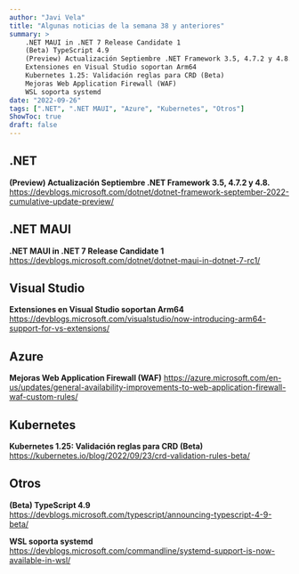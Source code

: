 ```yaml
---
author: "Javi Vela"
title: "Algunas noticias de la semana 38 y anteriores"
summary: >
    .NET MAUI in .NET 7 Release Candidate 1
    (Beta) TypeScript 4.9
    (Preview) Actualización Septiembre .NET Framework 3.5, 4.7.2 y 4.8.
    Extensiones en Visual Studio soportan Arm64
    Kubernetes 1.25: Validación reglas para CRD (Beta)
    Mejoras Web Application Firewall (WAF)
    WSL soporta systemd
date: "2022-09-26"
tags: [".NET", ".NET MAUI", "Azure", "Kubernetes", "Otros"]
ShowToc: true
draft: false
---
```

## .NET
**(Preview) Actualización Septiembre .NET Framework 3.5, 4.7.2 y 4.8.**
https://devblogs.microsoft.com/dotnet/dotnet-framework-september-2022-cumulative-update-preview/
<br/>
<!-- #dotnet #netframework #update #preview -->

## .NET MAUI
**.NET MAUI in .NET 7 Release Candidate 1**
https://devblogs.microsoft.com/dotnet/dotnet-maui-in-dotnet-7-rc1/
<br/>
<!-- #dotnet #maui #releasecandidate -->

## Visual Studio
**Extensiones en Visual Studio soportan Arm64**
https://devblogs.microsoft.com/visualstudio/now-introducing-arm64-support-for-vs-extensions/
<br/>
<!-- #visualstudio #extensions #arm --> 

## Azure
**Mejoras Web Application Firewall (WAF)**
https://azure.microsoft.com/en-us/updates/general-availability-improvements-to-web-application-firewall-waf-custom-rules/
<br/>
<!-- #azure #firewal #waf #security -->

## Kubernetes
**Kubernetes 1.25: Validación reglas para CRD (Beta)**
https://kubernetes.io/blog/2022/09/23/crd-validation-rules-beta/
<br/>
<!-- #kubernetes #crd #rules #Combiner #k8s -->


## Otros
**(Beta) TypeScript 4.9**
https://devblogs.microsoft.com/typescript/announcing-typescript-4-9-beta/
<br/>
<!-- #typescript #microsoft -->

**WSL soporta systemd**
https://devblogs.microsoft.com/commandline/systemd-support-is-now-available-in-wsl/
<br/>
<!-- #wsl #microsoft #linux #systemd -->